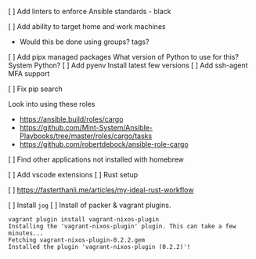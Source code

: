 [ ] Add linters to enforce Ansible standards
    - black

[ ] Add ability to target home and work machines
  - Would this be done using groups? tags?

[ ] Add pipx managed packages
    What version of Python to use for this?
        System Python?
[ ] Add pyenv
    Install latest few versions
[ ] Add ssh-agent
    MFA support

[ ] Fix pip search

Look into using these roles
  - https://ansible.build/roles/cargo
  - https://github.com/Mint-System/Ansible-Playbooks/tree/master/roles/cargo/tasks
  - https://github.com/robertdebock/ansible-role-cargo

[ ] Find other applications not installed with homebrew

[ ] Add vscode extensions
[ ] Rust setup

[ ] https://fasterthanli.me/articles/my-ideal-rust-workflow

[ ] Install `jog`
[ ] Install of packer & vagrant plugins.

```
vagrant plugin install vagrant-nixos-plugin
Installing the 'vagrant-nixos-plugin' plugin. This can take a few minutes...
Fetching vagrant-nixos-plugin-0.2.2.gem
Installed the plugin 'vagrant-nixos-plugin (0.2.2)'!
```